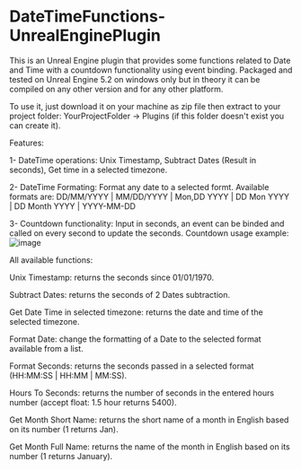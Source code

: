 # DateTimeFunctions-UnrealEnginePlugin
 This is an Unreal Engine plugin that provides some functions related to Date and Time with a countdown functionality using event binding.
Packaged and tested on Unreal Engine 5.2 on windows only but in theory it can be compiled on any other version and for any other platform.

To use it, just download it on your machine as zip file then extract to your project folder: YourProjectFolder -> Plugins (if this folder doesn't exist you can create it).

Features:

1- DateTime operations: Unix Timestamp, Subtract Dates (Result in seconds), Get time in a selected timezone.

2- DateTime Formating: Format any date to a selected formt. Available formats are: DD/MM/YYYY | MM/DD/YYYY | Mon,DD YYYY | DD Mon YYYY | DD Month YYYY | YYYY-MM-DD

3- Countdown functionality: Input in seconds, an event can be binded and called on every second to update the seconds. Countdown usage example:
![image](https://github.com/user-attachments/assets/eac92f8a-e64b-4916-b6d1-94f28bd8cd0f)

All available functions:

Unix Timestamp: returns the seconds since 01/01/1970.

Subtract Dates: returns the seconds of 2 Dates subtraction.

Get Date Time in selected timezone: returns the date and time of the selected timezone.

Format Date: change the formatting of a Date to the selected format available from a list.

Format Seconds: returns the seconds passed in a selected format (HH:MM:SS | HH:MM | MM:SS).

Hours To Seconds: returns the number of seconds in the entered hours number (accept float: 1.5 hour returns 5400).

Get Month Short Name: returns the short name of a month in English based on its number (1 returns Jan).

Get Month Full Name: returns the name of the month in English based on its number (1 returns January).
